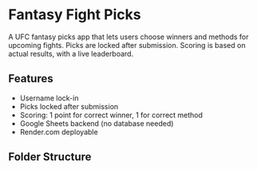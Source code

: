 # Fantasy Fight Picks

A UFC fantasy picks app that lets users choose winners and methods for upcoming fights. Picks are locked after submission. Scoring is based on actual results, with a live leaderboard.

## Features

- Username lock-in
- Picks locked after submission
- Scoring: 1 point for correct winner, 1 for correct method
- Google Sheets backend (no database needed)
- Render.com deployable

## Folder Structure


